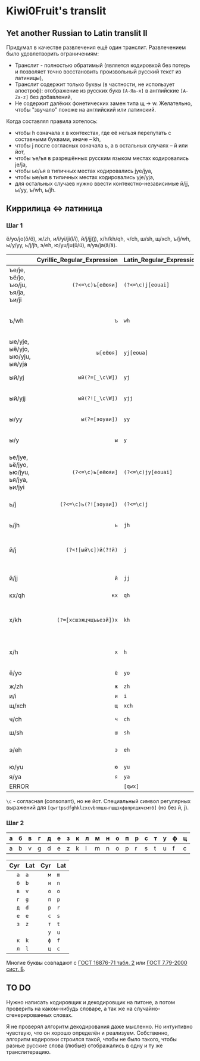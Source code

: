 # Kiwi0Fruit's translit

## Yet another Russian to Latin translit II

Придумал в качестве развлечения ещё один транслит. Развлечением было удовлетворить ограничениям:

* Транслит - полностью обратимый (является кодировкой без потерь и позволяет точно восстановить произвольный русский текст из латиницы),
* Транслит содержит только буквы (в частности, не использует апостроф): отображение из русских букв `[А-Яа-я]` в английские `[A-Za-z]` без добавлений,
* Не содержит далёких фонетических замен типа щ → w. Желательно, чтобы "звучало" похоже на английский или латинский.

Когда составлял правила хотелось:

* чтобы h означала х в контекстах, где её нельзя перепутать с составными буквами, иначе – kh,
* чтобы j после согласных означала ь, а в остальных случаях – й или йот,
* чтобы ъe/ъя в разрешённых русским языком местах кодировались je/ja,
* чтобы ьe/ья в типичных местах кодировались jye/jya,
* чтобы ыe/ыя в типичных местах кодировались yje/yja,
* для остальных случаев нужно ввести контекстно-независимые й/jj, ы/yy, ъ/wh, ь/jh.


## Киррилица <=> латиница

### Шаг 1

ё/yo/jo(ǒ/ö), ж/zh, и/i/yi/ji(ǐ/ï), й/j/jj(j̈), х/h/kh/qh, ч/ch, ш/sh, щ/xch, ъ/j/wh, ы/y/yy, ь/j/jh, э/eh, ю/yu/ju(ǔ/ü), я/ya/ja(ǎ/ä).

|        | Cyrillic\_Regular\_Expression | Latin\_Regular\_Expression | Examples                                               |
| ------ | ---------------------:|:------------------- | --------------------------------------------------------------------- |
| ъе/je, ъё/jo, ъю/ju, ъя/ja, ъи/ji | `(?<=\c)ъ[еёюяи]` | `(?<=\c)j[eouai]` | об**ъе**кт/ob**je**kt, из**ъя**н/iz**ja**n, Мур**ъи**н/Mur**ji**n |
| ъ/wh   | `ъ`                   | `wh`                | он**ъ**/on**w**, Му**ъ**минат/Mu**wh**minat, Чан**ъ**ань/Chan**wh**anj, Мур**ъйи**н/Mur**whji**n |
| ые/yje, ыё/yjo, ыю/yju, ыя/yja | `ы[еёюя]` | `yj[eoua]` | бел**ые**/bel**yje**, бедн**ыя**/bedn**yja**                       |
| ый/yj  | `ый(?=[_\c\W])`       | `yj`                | бел**ый**/bel**yj**, бел**ый**с/bel**yj**s                            |
| ый/yjj | `ый(?![_\c\W])`       | `yjj`               | л**ый**ес/l**yjj**es, бел**ый**а/bel**yjj**a, бел**ый**е/bel**yjj**e  |
| ы/yy   | `ы(?=[эоуаи])`        | `yy`                | **ы**а/**yy**a, **ы**и/**yy**i, **ы**я/**y**ja, **ы**йи/**y**jji      |
| ы/y    | `ы`                   | `y`                 | кр**ы**ска/kr**y**ska, **ы**пся/**y**psya, п**ы**хтел/p**y**htel      |
| ье/jye, ьё/jyo, ью/jyu, ья/jya, ьи/jyi | `(?<=\c)ь[еёюяи]` | `(?<=\c)jy[eouai]` | п**ье**са/p**jye**sa, п**ья**н/p**jya**n, лад**ьи**/lad**jyi**, Мур**ьи**н/Mur**jyi**n |
| ь/j    | `(?<=\c)ь(?![эоуaи])` | `(?<=\c)j`          | пряч**ь**ся/pryach**j**sya, мыт**ь**ся/myt**j**sya, кон**ь**/kon**j** |
| ь/jh   | `ь`                   | `jh`                | Чан**ь**ол/Сhan**jh**ol, Мур**ьй**ин/Mur**jhj**in                     |
| й/j    | `(?<![ый\c])й(?!й)`   | `j`                 | **й**од/**j**od, ба**й**ес/ba**j**es, **й**иппи/**j**ippi, ба**й**ыс/ba**j**ys, ба**й**яс/ba**j**yas |
| й/jj   | `й`                   | `jj`                | **йй**/**jjjj**, под**й**ес/pod**jj**es, под**й**од/pod**jj**od, Мур**й**ин/Mur**jj**in |
| кх/qh  | `кx`                  | `qh`                | **qh**e/**кх**е                                                       |
| х/kh   | `(?=[хсшзжцчщъьеэй])х` | `kh`               | с**х**од/s**kh**od, ме**х**/me**kh**, мэр/mehr, эхо/eh**kh**o, эон/ehon, Муръ**х**ин/Murwh**kh**in, Мурь**х**ин/Murj**kh**in |
| х/h    | `х`                   | `h`                 | **х**о**х**олок/**h**o**h**olok, в**ы**ход/v**y**hod, **х**ья/**h**jya, **х**ьан/**h**jhan |
| ё/yo   | `ё`                   | `yo`                | **ё**мко/**yo**mko, м**ё**д/m**yo**d                                  |
| ж/zh   | `ж`                   | `zh`                | ё**ж**/yo**zh**                                                       |
| и/i    | `и`                   | `i`                 | м**и**г/m**i**g                                                       |
| щ/xch  | `щ`                   | `xch`               | **щ**ётка/**xch**yotka                                                |
| ч/ch   | `ч`                   | `ch`                | **ч**ерныш/**ch**ernysh, с**ч**ётная/s**ch**yotnaya                   |
| ш/sh   | `ш`                   | `sh`                | **ш**лем/**sh**lem                                                    |
| э/eh   | `э`                   | `eh`                | **э**хо/**eh**kho, **э**он/**eh**on, **э**кран/**eh**kran, м**э**р/m**eh**r |
| ю/yu   | `ю`                   | `yu`                | **Ю**ля/**Yu**lya                                                     |
| я/ya   | `я`                   | `ya`                | Из**я**/Iz**ya**                                                      |
| ERROR  |                       | `[qwx]`             |                                                                       |

`\c` - согласная (consonant), но не йот. Специальный символ регулярных выражений для `[qwrtpsdfghklzxcvbnmцкнгшщзхфвпрлджчсмтб]` (но без й, j).

### Шаг 2

| a | б | в | г | д | е | з | к | л | м | н | о | п | р | с | т | у | ф | ц |
| - | - | - | - | - | - | - | - | - | - | - | - | - | - | - | - | - | - | - |
| a | b | v | g | d | e | z | k | l | m | n | o | p | r | s | t | u | f | c |

| Cyr | Lat | Cyr | Lat |
| ---:|:--- | ---:|:--- |
| `а` | `a` | `м` | `m` |
| `б` | `b` | `н` | `n` |
| `в` | `v` | `о` | `o` |
| `г` | `g` | `п` | `p` |
| `д` | `d` | `р` | `r` |
| `е` | `e` | `с` | `s` |
| `з` | `z` | `т` | `t` |
|     |     | `у` | `u` |
| `к` | `k` | `ф` | `f` |
| `л` | `l` | `ц` | `c` |

Многие буквы совпадают с [ГОСТ 16876-71 табл. 2](https://ru.wikipedia.org/wiki/%D0%A2%D1%80%D0%B0%D0%BD%D1%81%D0%BB%D0%B8%D1%82%D0%B5%D1%80%D0%B0%D1%86%D0%B8%D1%8F_%D1%80%D1%83%D1%81%D1%81%D0%BA%D0%BE%D0%B3%D0%BE_%D0%B0%D0%BB%D1%84%D0%B0%D0%B2%D0%B8%D1%82%D0%B0_%D0%BB%D0%B0%D1%82%D0%B8%D0%BD%D0%B8%D1%86%D0%B5%D0%B9#%D0%A1%D1%80%D0%B0%D0%B2%D0%BD%D0%B8%D1%82%D0%B5%D0%BB%D1%8C%D0%BD%D0%B0%D1%8F_%D1%82%D0%B0%D0%B1%D0%BB%D0%B8%D1%86%D0%B0_%D1%81%D0%B8%D1%81%D1%82%D0%B5%D0%BC_%D1%82%D1%80%D0%B0%D0%BD%D1%81%D0%BB%D0%B8%D1%82%D0%B5%D1%80%D0%B0%D1%86%D0%B8%D0%B8) или [ГОСТ 7.79-2000 сист. Б](https://ru.wikipedia.org/wiki/%D0%A2%D1%80%D0%B0%D0%BD%D1%81%D0%BB%D0%B8%D1%82%D0%B5%D1%80%D0%B0%D1%86%D0%B8%D1%8F_%D1%80%D1%83%D1%81%D1%81%D0%BA%D0%BE%D0%B3%D0%BE_%D0%B0%D0%BB%D1%84%D0%B0%D0%B2%D0%B8%D1%82%D0%B0_%D0%BB%D0%B0%D1%82%D0%B8%D0%BD%D0%B8%D1%86%D0%B5%D0%B9#%D0%A1%D1%80%D0%B0%D0%B2%D0%BD%D0%B8%D1%82%D0%B5%D0%BB%D1%8C%D0%BD%D0%B0%D1%8F_%D1%82%D0%B0%D0%B1%D0%BB%D0%B8%D1%86%D0%B0_%D1%81%D0%B8%D1%81%D1%82%D0%B5%D0%BC_%D1%82%D1%80%D0%B0%D0%BD%D1%81%D0%BB%D0%B8%D1%82%D0%B5%D1%80%D0%B0%D1%86%D0%B8%D0%B8).


## TO DO

Нужно написать кодировщик и декодировщик на питоне, а потом проверить на каком-нибудь словаре, а так же на случайно-сгенерированных словах.

Я не проверял алгоритм декодирования даже мысленно. Но интуитивно чувствую, что он хорошо определён и реализуем. Собственно, алгоритм кодировки строился такой, чтобы не было такого, чтобы разные русские слова (любые) отображались в одну и ту же транслитерацию.

